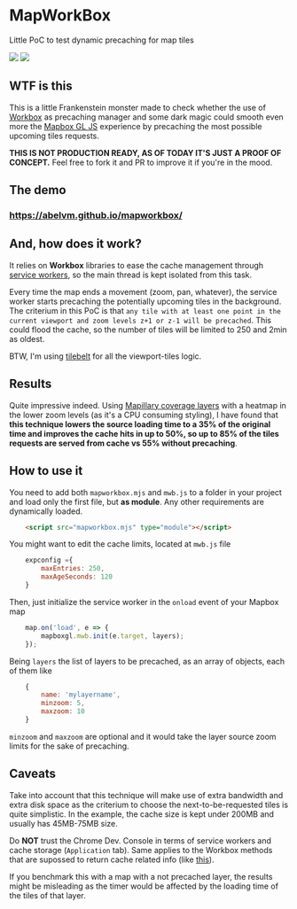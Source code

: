 # MapWorkBox
Little PoC to test dynamic precaching for map tiles

![](https://raw.githubusercontent.com/mapbox/mapbox-gl-js-docs/publisher-production/docs/pages/assets/logo.png)
![](https://user-images.githubusercontent.com/110953/28352645-7a8a66d8-6c0c-11e7-83af-752609e7e072.png)

## WTF is this

This is a little Frankenstein monster made to check whether the use of [Workbox](https://github.com/googlechrome/workbox) as precaching manager and some dark magic could smooth even more the [Mapbox GL JS](https://github.com/mapbox/mapbox-gl-js) experience by precaching the most possible upcoming tiles requests.

**THIS IS NOT PRODUCTION READY, AS OF TODAY IT'S JUST A PROOF OF CONCEPT.** Feel free to fork it and PR to improve it if you're in the mood.

## The demo

### https://abelvm.github.io/mapworkbox/

## And, how does it work?

It relies on **Workbox** libraries to ease the cache management through [service workers](https://developer.mozilla.org/en-US/docs/Web/API/Service_Worker_API), so the main thread is kept isolated from this task.

Every time the map ends a movement (zoom, pan, whatever), the service worker starts precaching the potentially upcoming tiles in the background. The criterium in this PoC is that `any tile with at least one point in the current viewport and zoom levels z+1 or z-1 will be precached`. This could flood the cache, so the number of tiles will be limited to 250 and 2min as oldest.

BTW, I'm using [tilebelt](https://github.com/mapbox/tilebelt) for all the viewport-tiles logic.

## Results

Quite impressive indeed. Using [Mapillary coverage layers](https://www.mapillary.com/developer/tiles-documentation) with a heatmap in the lower zoom levels (as it's a CPU consuming styling), I have found that **this technique lowers the source loading time to a 35% of the original time and improves the cache hits in up to 50%, so up to 85% of the tiles requests are served from cache vs 55% without precaching**.

## How to use it

You need to add both `mapworkbox.mjs` and `mwb.js` to a folder in your project and load only the first file, but **as module**. Any other requirements are dynamically loaded.

```html
    <script src="mapworkbox.mjs" type="module"></script>
```

You might want to edit the cache limits, located at `mwb.js` file


```javascript
    expconfig ={
        maxEntries: 250,
        maxAgeSeconds: 120
    }
```

Then, just initialize the service worker in the `onload` event of your Mapbox map

```javascript
    map.on('load', e => {
        mapboxgl.mwb.init(e.target, layers);
    });
```

Being `layers` the list of layers to be precached, as an array of objects, each of them like

```javascript
    {
        name: 'mylayername',
        minzoom: 5,
        maxzoom: 10
    }
```

`minzoom` and `maxzoom` are optional and it would take the layer source zoom limits for the sake of precaching.

## Caveats

Take into account that this technique will make use of extra bandwidth and extra disk space as the criterium to choose the next-to-be-requested tiles is quite simplistic. In the example, the cache size is kept under 200MB and usually has 45MB-75MB size.

Do **NOT** trust the Chrome Dev. Console in terms of service workers and cache storage (`Application` tab). Same applies to the Workbox methods that are supossed to return cache related info (like [this](https://developers.google.com/web/tools/workbox/reference-docs/latest/module-workbox-precaching.PrecacheController#getCachedURLs)).

If you benchmark this with a map with a not precached layer, the results might be misleading as the timer would be affected by the loading time of the tiles of that layer.